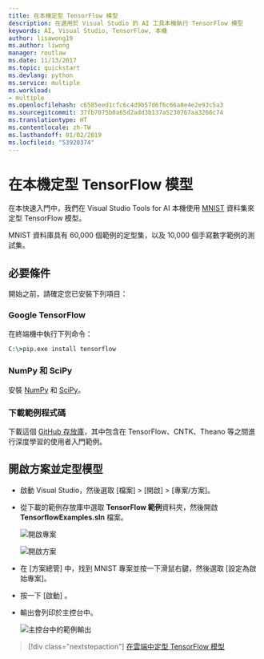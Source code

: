 ```yaml
---
title: 在本機定型 TensorFlow 模型
description: 在適用於 Visual Studio 的 AI 工具本機執行 TensorFlow 模型
keywords: AI, Visual Studio, TensorFlow, 本機
author: lisawong19
ms.author: liwong
manager: routlaw
ms.date: 11/13/2017
ms.topic: quickstart
ms.devlang: python
ms.service: multiple
ms.workload:
- multiple
ms.openlocfilehash: c6585eed1cfc6c4d9b57d6f6c66a8e4e2e93c5a3
ms.sourcegitcommit: 37fb7075b0a65d2add3b137a5230767aa3266c74
ms.translationtype: HT
ms.contentlocale: zh-TW
ms.lasthandoff: 01/02/2019
ms.locfileid: "53920374"
---
```

# <a name="train-a-tensorflow-model-locally"></a>在本機定型 TensorFlow 模型

在本快速入門中，我們在 Visual Studio Tools for AI 本機使用 [MNIST](http://yann.lecun.com/exdb/mnist/) 資料集來定型 TensorFlow 模型。

MNIST 資料庫具有 60,000 個範例的定型集，以及 10,000 個手寫數字範例的測試集。

## <a name="prerequisites"></a>必要條件

開始之前，請確定您已安裝下列項目：

### <a name="google-tensorflow"></a>Google TensorFlow

在終端機中執行下列命令：

```cmd
C:\>pip.exe install tensorflow
```

### <a name="numpy-and-scipy"></a>NumPy 和 SciPy
安裝 [NumPy](https://www.lfd.uci.edu/~gohlke/pythonlibs/#numpy) 和 [SciPy](https://www.lfd.uci.edu/~gohlke/pythonlibs/#scipy)。

### <a name="download-sample-code"></a>下載範例程式碼
下載這個 [GitHub 存放庫](https://github.com/Microsoft/samples-for-ai)，其中包含在 TensorFlow、CNTK、Theano 等之間進行深度學習的使用者入門範例。

## <a name="open-solution-and-train-model"></a>開啟方案並定型模型

- 啟動 Visual Studio，然後選取 [檔案] > [開啟] > [專案/方案]。

- 從下載的範例存放庫中選取 **TensorFlow 範例**資料夾，然後開啟 **TensorflowExamples.sln** 檔案。

   ![開啟專案](media/tensorflow-local/open-project.png)

   ![開啟方案](media/tensorflow-local/open-solution.png)

- 在 [方案總管] 中，找到 MNIST 專案並按一下滑鼠右鍵，然後選取 [設定為啟始專案]。

- 按一下 [啟動] 。

- 輸出會列印於主控台中。

   ![主控台中的範例輸出](media/tensorflow-local/console-output.png)

> [!div class="nextstepaction"]
> [在雲端中定型 TensorFlow 模型](tensorflow-vm.md)
